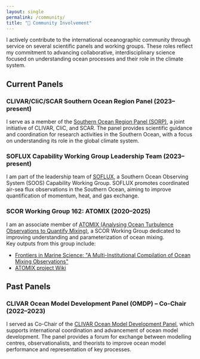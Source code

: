 ```yaml
---
layout: single
permalink: /community/
title: "👥 Community Involvement"
---
```


I actively contribute to the international oceanographic community through service on several scientific panels and working groups. These roles reflect my commitment to advancing collaborative, interdisciplinary science focused on understanding ocean processes and their role in the climate system.

## Current Panels

### CLIVAR/CliC/SCAR Southern Ocean Region Panel (2023–present)
I serve as a member of the [Southern Ocean Region Panel (SORP)](https://www.clivar.org/clivar-panels/southern), a joint initiative of CLIVAR, CliC, and SCAR. The panel provides scientific guidance and coordination for research activities in the Southern Ocean, with a focus on understanding its role in the global climate system.

### SOFLUX Capability Working Group Leadership Team (2023–present)
I am part of the leadership team of [SOFLUX](https://soos.aq/activities/cwg/soflux), a Southern Ocean Observing System (SOOS) Capability Working Group. SOFLUX promotes coordinated air-sea flux observations in the Southern Ocean, aiming to improve quantification of momentum, heat, and gas exchange.

### SCOR Working Group 162: ATOMIX (2020–2025)
I am an associate member of [ATOMIX (Analysing Ocean Turbulence Observations to Quantify Mixing)](https://scor-int.org/group/analysing-ocean-turbulence-observations-to-quantify-mixing-atomix/), a SCOR Working Group dedicated to improving understanding and parameterization of ocean mixing.  
Key outputs from this group include:  
- [Frontiers in Marine Science: "A Multi-Institutional Compilation of Ocean Mixing Observations"](https://www.frontiersin.org/journals/marine-science/articles/10.3389/fmars.2024.1334327/full)  
- [ATOMIX project Wiki](https://atomix.app.uib.no/Main_Page)

## Past Panels

### CLIVAR Ocean Model Development Panel (OMDP) – Co-Chair (2022–2023)
I served as Co-Chair of the [CLIVAR Ocean Model Development Panel](https://www.clivar.org/clivar-panels/omdp), which supports international coordination and advancement of ocean model development. The panel provides a forum for exchange between modelling centres, observationalists, and theorists to improve ocean model performance and representation of key processes.



